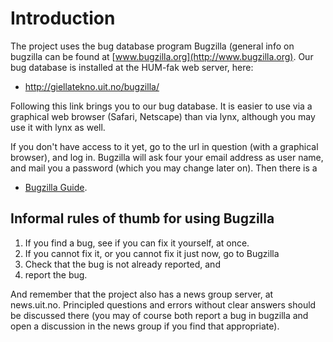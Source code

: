 # Introduction

The project uses the bug database program Bugzilla (general info on
bugzilla can be found at [www.bugzilla.org](http://www.bugzilla.org).
Our bug database is installed at the HUM-fak web server, here:

- <http://giellatekno.uit.no/bugzilla/>

Following this link brings you to our bug database. It is easier to use
via a graphical web browser (Safari, Netscape) than via lynx, although
you may use it with lynx as well.

If you don't have access to it yet, go to the url in question (with a
graphical browser), and log in. Bugzilla will ask four your email
address as user name, and mail you a password (which you may change
later on). Then there is a

- [Bugzilla Guide](http://www.bugzilla.org/docs/2.18/html/).

## Informal rules of thumb for using Bugzilla

1.  If you find a bug, see if you can fix it yourself, at once.
2.  If you cannot fix it, or you cannot fix it just now, go to Bugzilla
3.  Check that the bug is not already reported, and
4.  report the bug.

And remember that the project also has a news group server, at
news.uit.no. Principled questions and errors without clear answers
should be discussed there (you may of course both report a bug in
bugzilla and open a discussion in the news group if you find that
appropriate).
